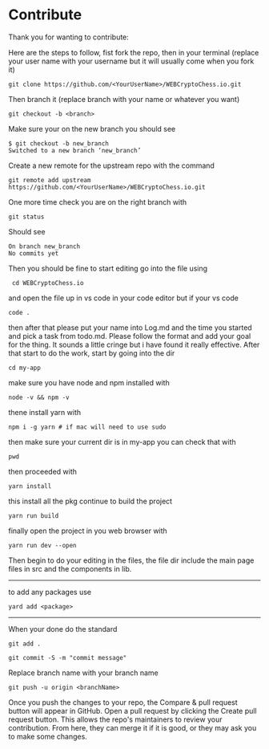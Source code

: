 # Contribute

Thank you for wanting to contribute:

Here are the steps to follow, fist fork the repo, then in your terminal (replace your user name with your username but it will usually come when you fork it)

```
git clone https://github.com/<YourUserName>/WEBCryptoChess.io.git
```

Then branch it (replace branch with your name or whatever you want)

```
git checkout -b <branch>
```

Make sure your on the new branch you should see

```
$ git checkout -b new_branch
Switched to a new branch ‘new_branch’
```

Create a new remote for the upstream repo with the command

```
git remote add upstream https://github.com/<YourUserName>/WEBCryptoChess.io.git
```

One more time check you are on the right branch with

```
git status
```

Should see

```
On branch new_branch
No commits yet
```

Then you should be fine to start editing go into the file using

```
 cd WEBCryptoChess.io
```

and open the file up in vs code in your code editor but if your vs code

```
code .
```

then after that please put your name into Log.md and the time you started and pick a task from todo.md. Please follow the format and add your goal for the thing. It sounds a little cringe but i have found it really effective.
After that start to do the work, start by going into the dir

```
cd my-app
```

make sure you have node and npm installed with
```
node -v && npm -v 

```
thene install yarn with 
```
npm i -g yarn # if mac will need to use sudo
```
then make sure your current dir is in my-app you can check that with 
```
pwd
```
then proceeded with
```
yarn install
```
this install all the pkg continue to build the project
```
yarn run build
```
finally open the project in you web browser with
```
yarn run dev --open
```
Then begin to do your editing in the files, the file dir include the main page files in src and the components in lib.
<hr>

to add any packages use
```
yard add <package>
```

<hr>
When your done do the standard

```
git add .
```

```
git commit -S -m "commit message"
```

Replace branch name with your branch name

```
git push -u origin <branchName>
```

Once you push the changes to your repo, the Compare & pull request button will appear in GitHub. Open a pull request by clicking the Create pull request button. This allows the repo's maintainers to review your contribution. From here, they can merge it if it is good, or they may ask you to make some changes.
